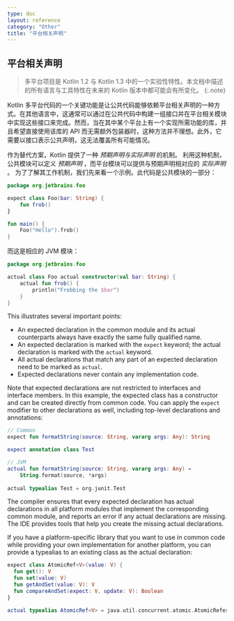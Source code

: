 ```yaml
---
type: doc
layout: reference
category: "Other"
title: "平台相关声明"
---
```


## 平台相关声明

> 多平台项目是 Kotlin 1.2 与 Kotlin 1.3 中的一个实验性特性。本文档中描述的所有语言<!--
-->与工具特性在未来的 Kotlin 版本中都可能会有所变化。
{:.note}

Kotlin 多平台代码的一个关键功能是让公共代码能够<!--
-->依赖平台相关声明的一种方式。在其他语言中，这通常可以通过<!--
-->在公共代码中构建一组接口并在平台相关模块中实现这些接口来完成<!--
-->。然而，当在其中某个平台上有一个<!--
-->实现所需功能的库，并且希望直接使用该库的 API
而无需额外包装器时，这种方法并不理想。此外，它需要以接口表示公共声明，这<!--
-->无法覆盖所有可能情况。

作为替代方案，Kotlin 提供了一种 _预期声明与实际声明_ 的机制。
利用这种机制，公共模块可以定义 _预期声明_ ，而平台模块<!--
-->可以提供与预期声明相对应的 _实际声明_ 。
为了了解其工作机制，我们先来看一个示例。此代码是公共模块的一部分：

<div class="sample" markdown="1" theme="idea" data-highlight-only>

```kotlin
package org.jetbrains.foo

expect class Foo(bar: String) {
    fun frob()
}

fun main() {
    Foo("Hello").frob()
}
```
</div>

而这是相应的 JVM 模块：

<div class="sample" markdown="1" theme="idea" data-highlight-only>

```kotlin
package org.jetbrains.foo

actual class Foo actual constructor(val bar: String) {
    actual fun frob() {
        println("Frobbing the $bar")
    }
}
```
</div>

This illustrates several important points:

  * An expected declaration in the common module and its actual counterparts always
    have exactly the same fully qualified name.
  * An expected declaration is marked with the `expect` keyword; the actual declaration
    is marked with the `actual` keyword.
  * All actual declarations that match any part of an expected declaration need to be marked
    as `actual`.
  * Expected declarations never contain any implementation code.

Note that expected declarations are not restricted to interfaces and interface members.
In this example, the expected class has a constructor and can be created directly from common code.
You can apply the `expect` modifier to other declarations as well, including top-level declarations and
annotations:

<div class="sample" markdown="1" theme="idea" data-highlight-only>

```kotlin
// Common
expect fun formatString(source: String, vararg args: Any): String

expect annotation class Test

// JVM
actual fun formatString(source: String, vararg args: Any) =
    String.format(source, *args)
    
actual typealias Test = org.junit.Test
```
</div>

The compiler ensures that every expected declaration has actual declarations in all platform
modules that implement the corresponding common module, and reports an error if any actual declarations are 
missing. The IDE provides tools that help you create the missing actual declarations.

If you have a platform-specific library that you want to use in common code while providing your own
implementation for another platform, you can provide a typealias to an existing class as the actual
declaration:

<div class="sample" markdown="1" theme="idea" data-highlight-only>

```kotlin
expect class AtomicRef<V>(value: V) {
  fun get(): V
  fun set(value: V)
  fun getAndSet(value: V): V
  fun compareAndSet(expect: V, update: V): Boolean
}

actual typealias AtomicRef<V> = java.util.concurrent.atomic.AtomicReference<V>
```
</div>
